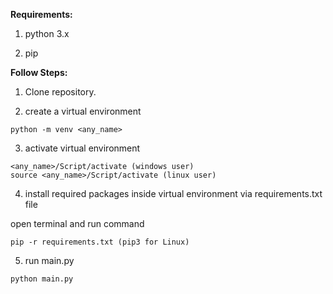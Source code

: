 **Requirements:**

1) python 3.x

2) pip
  
**Follow Steps:**

1) Clone repository.


2) create a virtual environment
```
python -m venv <any_name>
```

3) activate virtual environment
```
<any_name>/Script/activate (windows user)
source <any_name>/Script/activate (linux user)
```

4) install required packages inside virtual environment via requirements.txt file

open terminal and run command
```
pip -r requirements.txt (pip3 for Linux)
```

5) run main.py
```
python main.py
```

